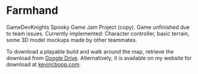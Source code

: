 # Farmhand
GameDevKnights Spooky Game Jam Project (copy). Game unfinished due to team issues. Currently implemented: Character controller, basic terrain, some 3D model mockups made by other teammates.

To download a playable build and walk around the map, retrieve the download from [Google Drive](https://drive.google.com/file/d/1HgH11dDfIHFFymzSOlf4ilG69YnNO8RC/view?usp=sharing). Alternatively, it is available on my website for download at [kevincbopp.com](https://www.kevincbopp.com).
